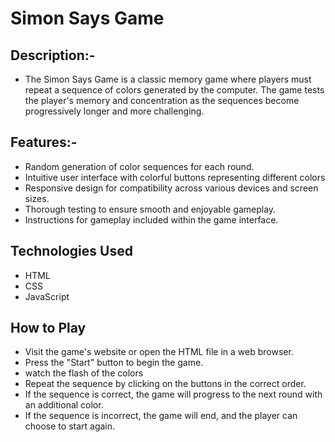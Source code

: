 
# Simon Says Game
## Description:-  
- The Simon Says Game is a classic memory game where players must repeat a sequence of colors generated by the computer. The game tests the player's memory and concentration as the sequences become progressively longer and more challenging.

## Features:-  
- Random generation of color sequences for each round.
- Intuitive user interface with colorful buttons representing different colors
- Responsive design for compatibility across various devices and screen sizes.
- Thorough testing to ensure smooth and enjoyable gameplay.
- Instructions for gameplay included within the game interface.
  
## Technologies Used
- HTML
- CSS
- JavaScript

## How to Play
- Visit the game's website or open the HTML file in a web browser.
- Press the "Start" button to begin the game.
- watch the flash of the colors
- Repeat the sequence by clicking on the buttons in the correct order.
- If the sequence is correct, the game will progress to the next round with an additional color.
- If the sequence is incorrect, the game will end, and the player can choose to start again.
